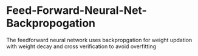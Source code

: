 # Feed-Forward-Neural-Net-Backpropogation
The feedforward neural network uses backpropgation for weight updation with  weight decay and cross verification to avoid overfitting 
